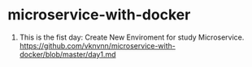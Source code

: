 # microservice-with-docker

1. This is the fist day: Create New Enviroment for study Microservice.
    https://github.com/vknvnn/microservice-with-docker/blob/master/day1.md
